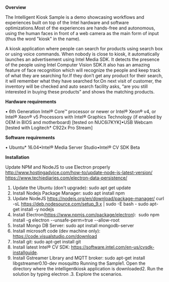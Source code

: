 **Overview**

The Intelligent Kiosk Sample is a demo showcasing workflows and experiences built on top of the Intel hardware and software optimizations.Most of the experiences are hands-free and autonomous, using the human faces in front of a web camera as the main form of input (thus the word "kiosk" in the name).

A kiosk application where people can search for products using search box or using voice commands. When nobody is close to kiosk, it automatically launches an advertisement using Intel Media SDK. It detects the presence of the people using Intel Computer Vision SDK.It also has an amazing feature of face recognition which will recognize the people and keep track of what they are searching for.If they don’t get any product for their search, it will remember what they have searched for.On next visit of customer, the inventory will be checked and auto search facility asks, “are you still interested in buying these products” and shows the matching products.

**Hardware requirements**

• 6th Generation Intel® Core™ processor or newer or Intel® Xeon® v4, or Intel® Xeon® v5 Processors with Intel® Graphics Technology (if enabled by OEM in BIOS and motherboard) [tested on NUC6i7KYK]•USB Webcam [tested with Logitech* C922x Pro Stream]

**Software requirements**

• Ubuntu* 16.04•Intel® Media Server Studio•Intel® CV SDK Beta

**Installation**

Update NPM and NodeJS to use Electron properly
http://www.hostingadvice.com/how-to/update-node-js-latest-version/
https://www.techiediaries.com/electron-data-persistence/

1. Update the Ubuntu (don't upgrade): sudo apt get update
2. Install Nodejs Package Manager: sudo apt install npm
3. Update NodeJS https://nodejs.org/en/download/package-manager/ curl -sL https://deb.nodesource.com/setup_9.x | sudo -E bash - sudo apt-get install -y nodejs
4. Install Electron(https://www.npmjs.com/package/electron):  sudo npm install -g electron --unsafe-perm=true --allow-root
5. Install Mongo DB Server: sudo apt install mongodb-server
6. Install microsoft code (dev machine only): https://code.visualstudio.com/download
7. Install git: sudo apt-get install git
8. Install latest Intel® CV SDK: https://software.intel.com/en-us/cvsdk-installguide. 
9. Install Gstreamer Library and MQTT broker: sudo apt-get install libgstreamer0.10-dev mosquitto
Running the Sample1. Open the directory where the intelligentkiosk application is downloaded2. Run the solution by typing electron .3. Explore the scenarios.
